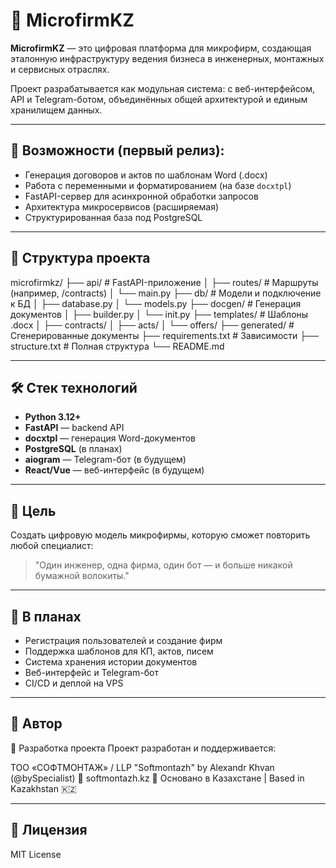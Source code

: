 # 🧱 MicrofirmKZ

**MicrofirmKZ** — это цифровая платформа для микрофирм, создающая эталонную инфраструктуру ведения бизнеса в инженерных, монтажных и сервисных отраслях.

Проект разрабатывается как модульная система: с веб-интерфейсом, API и Telegram-ботом, объединённых общей архитектурой и единым хранилищем данных.

---

## 📌 Возможности (первый релиз):
- Генерация договоров и актов по шаблонам Word (.docx)
- Работа с переменными и форматированием (на базе `docxtpl`)
- FastAPI-сервер для асинхронной обработки запросов
- Архитектура микросервисов (расширяемая)
- Структурированная база под PostgreSQL

---

## 🧩 Структура проекта

microfirmkz/
├── api/ # FastAPI-приложение
│ ├── routes/ # Маршруты (например, /contracts)
│ └── main.py
├── db/ # Модели и подключение к БД
│ ├── database.py
│ └── models.py
├── docgen/ # Генерация документов
│ ├── builder.py
│ └── init.py
├── templates/ # Шаблоны .docx
│ ├── contracts/
│ ├── acts/
│ └── offers/
├── generated/ # Сгенерированные документы
├── requirements.txt # Зависимости
├── structure.txt # Полная структура
└── README.md


---

## 🛠️ Стек технологий
- **Python 3.12+**
- **FastAPI** — backend API
- **docxtpl** — генерация Word-документов
- **PostgreSQL** (в планах)
- **aiogram** — Telegram-бот (в будущем)
- **React/Vue** — веб-интерфейс (в будущем)

---

## 🧭 Цель
Создать цифровую модель микрофирмы, которую сможет повторить любой специалист:
> "Один инженер, одна фирма, один бот — и больше никакой бумажной волокиты."

---

## 🚧 В планах
- Регистрация пользователей и создание фирм
- Поддержка шаблонов для КП, актов, писем
- Система хранения истории документов
- Веб-интерфейс и Telegram-бот
- CI/CD и деплой на VPS

---

## 🤝 Автор
📌 Разработка проекта
Проект разработан и поддерживается:

ТОО «СОФТМОНТАЖ» / LLP "Softmontazh"
by Alexandr Khvan (@bySpecialist)
🔗 softmontazh.kz
📍 Основано в Казахстане | Based in Kazakhstan 🇰🇿

---

## 📄 Лицензия
MIT License
